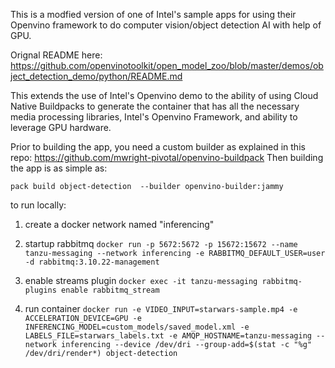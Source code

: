 This is a modfied version of one of Intel's sample apps for using their Openvino framework to do computer vision/object detection AI with help of GPU.

Orignal README here: https://github.com/openvinotoolkit/open_model_zoo/blob/master/demos/object_detection_demo/python/README.md

This extends the use of Intel's Openvino demo to the ability of using Cloud Native Buildpacks to generate the container that has all the necessary media processing libraries, Intel's Openvino Framework, and ability to leverage GPU hardware.

Prior to building the app, you need a custom builder as explained in this repo: https://github.com/mwright-pivotal/openvino-buildpack
Then building the app is as simple as:

```pack build object-detection  --builder openvino-builder:jammy```

to run locally:
1. create a docker network named "inferencing"
2. startup rabbitmq
```docker run -p 5672:5672 -p 15672:15672 --name tanzu-messaging --network inferencing -e RABBITMQ_DEFAULT_USER=user -d rabbitmq:3.10.22-management```

3. enable streams plugin
```docker exec -it tanzu-messaging rabbitmq-plugins enable rabbitmq_stream```

4. run container
```docker run -e VIDEO_INPUT=starwars-sample.mp4 -e ACCELERATION_DEVICE=GPU -e INFERENCING_MODEL=custom_models/saved_model.xml -e LABELS_FILE=starwars_labels.txt -e AMQP_HOSTNAME=tanzu-messaging --network inferencing --device /dev/dri --group-add=$(stat -c "%g" /dev/dri/render*) object-detection```
